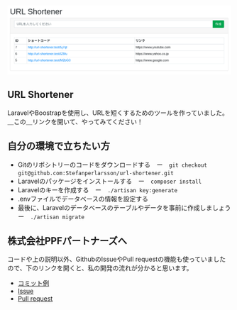 <p align="center"><a href="https://laravel.com" target="_blank"><img src="https://github.com/Stefanperlarsson/url-shortener/blob/56ba24aa4cf80e55f696e8101380f9535de7298d/public/img/preview.png?raw=true"></a></p>

## URL Shortener

LaravelやBoostrapを使用し、URLを短くするためのツールを作っていました。＿この＿リンクを開いて、やってみてください！

## 自分の環境で立ちたい方

- Gitのリポシトリーのコードをダウンロードする　ー　```git checkout git@github.com:Stefanperlarsson/url-shortener.git```
- Laravelのパッケージをインストールする　ー　``` composer install ```
- Laravelのキーを作成する　ー　``` ./artisan key:generate ```
- .envファイルでデータベースの情報を設定する
- 最後に、Laravelのデータベースのテーブルやデータを事前に作成しましょう　ー　``` ./artisan migrate ```

## 株式会社PPFパートナーズへ

コードや上の説明以外、GithubのIssueやPull requestの機能も使っていましたので、下のリンクを開くと、私の開発の流れが分かると思います。
- <a href="https://github.com/Stefanperlarsson/url-shortener/commits/master">コミット例</a>
- <a href="https://github.com/Stefanperlarsson/url-shortener/issues/1">Issue</a>
- <a href="https://github.com/Stefanperlarsson/url-shortener/pull/2">Pull request</a>
